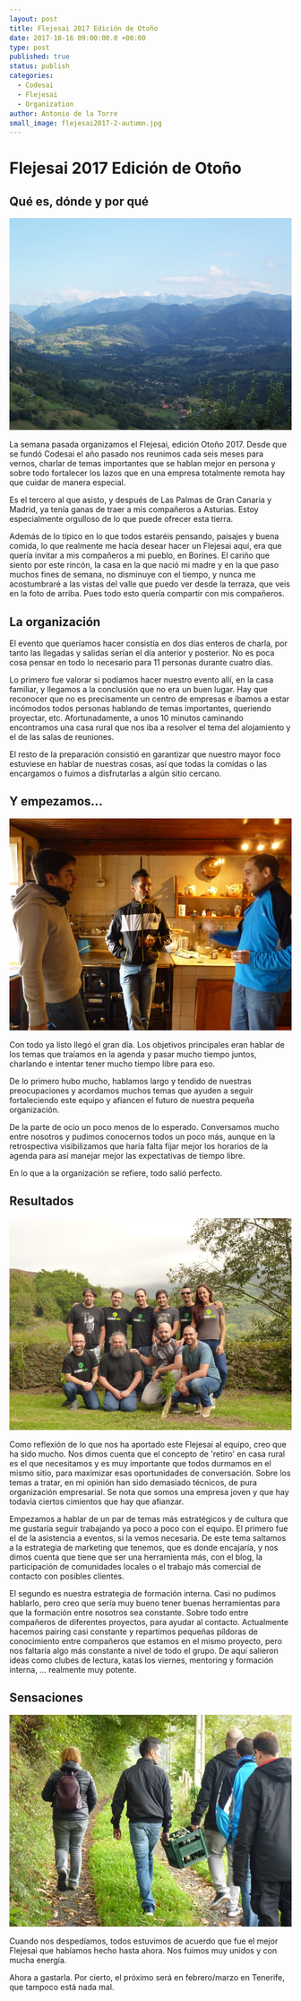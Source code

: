 ```yaml
---
layout: post
title: Flejesai 2017 Edición de Otoño
date: 2017-10-16 09:00:00.0 +00:00
type: post
published: true
status: publish
categories:
  - Codesai
  - Flejesai
  - Organization
author: Antonio de la Torre
small_image: flejesai2017-2-autumn.jpg
---
```


# Flejesai 2017 Edición de Otoño 


## Qué es, dónde y por qué

![Vistas al valle de Borines](/assets/flejesai2017-2-borines.jpg)


La semana pasada organizamos el Flejesai, edición Otoño 2017.  Desde que se fundó Codesai el año pasado nos reunimos cada seis meses para vernos, charlar de temas importantes que se hablan mejor en persona y sobre todo fortalecer los lazos que en una empresa totalmente remota hay que cuidar de manera especial.

Es el tercero al que asisto, y después de Las Palmas de Gran Canaria y Madrid, ya tenía ganas de traer a mis compañeros a Asturias. Estoy especialmente orgulloso de lo que puede ofrecer esta tierra.

Además de lo típico en lo que todos estaréis pensando, paisajes y buena comida, lo que realmente me hacía desear hacer un Flejesai aquí, era que quería invitar a mis compañeros a mi pueblo, en Borines. 
El cariño que siento por este rincón, la casa en la que nació mi madre y en la que paso muchos fines de semana, no disminuye con el tiempo, y nunca me acostumbraré a las vistas del valle que puedo ver desde la terraza, que veis en la foto de arriba.
Pues todo esto quería compartir con mis compañeros.


## La organización

El evento que queríamos hacer consistía en dos días enteros de charla, por tanto las llegadas y salidas serían el día anterior y posterior. No es poca cosa pensar en todo lo necesario para 11 personas durante cuatro días. 

Lo primero fue valorar si podíamos hacer nuestro evento allí, en la casa familiar, y llegamos a la conclusión que no era un buen lugar. Hay que reconocer que no es precisamente un centro de empresas e íbamos a estar incómodos todos personas hablando de temas importantes, queriendo proyectar, etc.
Afortunadamente, a unos 10 minutos caminando encontramos una casa rural que nos iba a resolver el tema del alojamiento y el de las salas de reuniones.

El resto de la preparación consistió en garantizar que nuestro mayor foco estuviese en hablar de nuestras cosas, así que todas la comidas o las encargamos o fuimos a disfrutarlas a algún sitio cercano.


## Y empezamos...

![Reunión en la cocina](/assets/flejesai2017-2-kitchen-moment.jpg)

Con todo ya listo llegó el gran día.
Los objetivos principales eran hablar de los temas que traíamos en la agenda y pasar mucho tiempo juntos, charlando e intentar tener mucho tiempo libre para eso.

De lo primero hubo mucho, hablamos largo y tendido de nuestras preocupaciones y acordamos muchos temas que ayuden a seguir fortaleciendo este equipo y afiancen el futuro de nuestra pequeña organización.

De la parte de ocio un poco menos de lo esperado. Conversamos mucho entre nosotros y pudimos conocernos todos un poco más, aunque en la retrospectiva visibilizamos que haría falta fijar mejor los horarios de la agenda para así manejar mejor las expectativas de tiempo libre.  

En lo que a la organización se refiere, todo salió perfecto. 

## Resultados 
![Team](/assets/flejesai2017-2-team.jpg)


Como reflexión de lo que nos ha aportado este Flejesai al equipo, creo que ha sido mucho. Nos dimos cuenta que el concepto de 'retiro' en casa rural es el que necesitamos y es muy importante que todos durmamos en el mismo sitio, para maximizar esas oportunidades de conversación.
Sobre los temas a tratar, en mi opinión han sido demasiado técnicos, de pura organización empresarial. Se nota que somos una empresa joven y que hay todavía ciertos cimientos que hay que afianzar.

Empezamos a hablar de un par de temas más estratégicos y de cultura que me gustaría seguir trabajando ya poco a poco con el equipo. 
El primero fue el de la asistencia a eventos, si la vemos necesaria. De este tema saltamos a la estrategia de marketing que tenemos, que es donde encajaría, y nos dimos cuenta que tiene que ser una herramienta más, con el blog, la participación de comunidades locales o el trabajo más comercial de contacto con posibles clientes.

El segundo es nuestra estrategia de formación interna. Casi no pudimos hablarlo, pero creo que sería muy bueno tener buenas herramientas para que la formación entre nosotros sea constante. Sobre todo entre compañeros de diferentes proyectos, para ayudar al contacto. Actualmente hacemos pairing casi constante y repartimos pequeñas píldoras de conocimiento entre compañeros que estamos en el mismo proyecto, pero nos faltaría algo más constante a nivel de todo el grupo. 
De aquí salieron ideas como clubes de lectura, katas los viernes, mentoring y formación interna, ... realmente muy potente.

## Sensaciones

![Paseo](/assets/flejesai2017-2-cider-post.jpg)

Cuando nos despedíamos, todos estuvimos de acuerdo que fue el mejor Flejesai que habíamos hecho hasta ahora. Nos fuimos muy unidos y con mucha energía.

Ahora a gastarla. Por cierto, el próximo será en febrero/marzo en Tenerife, que tampoco está nada mal. 
